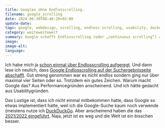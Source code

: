 ```yaml
---
title: Googles ohne Endlosscrolling.
filename: google_scrolling
date: 2024-06-30T08:48:28+02:00
update-date:
tags: google, webdesign, scrolling, endless scrolling, usability, duckduckgo
category: weiteweitewelt
summary: Google schafft Endlosscrolling (oder „continuous scrolling“) ab.
image:
image-alt:
language:
---
```


Ich habe mich ja [schon einmal über Endlosscrolling aufgeregt](/blogposts/endless_scrolling). Und dann lese ich neulich, dass [Google Endlosscrolling auf der Suchergebnisseite abschafft](https://www.theverge.com/2024/6/25/24185727/google-search-continuous-scrolling-doomscrolling-graveyard). Gut streng genommen war es nicht endlos sondern ging nur über maximal vier Seiten oder so. Trotzdem ein gutes Zeichen. Warum macht Google das? Aus Performancegründen anscheinend. Und ich hätte gedacht aus Usabilitygründen.

Das Lustige ist, dass ich nicht einmal mitbekommen hatte, dass Google so etwas implementiert hatte, weil ich die Google-Suche kaum noch verwende (meistens nutze ich [DuckDuckGo](https://duckduckgo.com/). Aber anscheinend haben die das [2021/2022 eingeführt](https://techcrunch.com/2022/12/05/google-introduces-continuous-scrolling-on-desktop-for-search/). Naja, jetzt ist es weg und die Welt ist ein bisschen besser.
